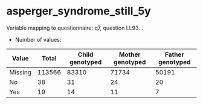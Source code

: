 # asperger_syndrome_still_5y
Variable mapping to questionnaire: q7, question LL93.
.
- Number of values:

| Value | Total | Child genotyped | Mother genotyped | Father genotyped |
| ----- | ----- | --------------- | ---------------- | ---------------- |
| Missing | 113566 | 83310 | 71734 | 50191 |
| No | 38 | 31 | 24 |20 |
| Yes | 19 | 14 | 11 |7 |



